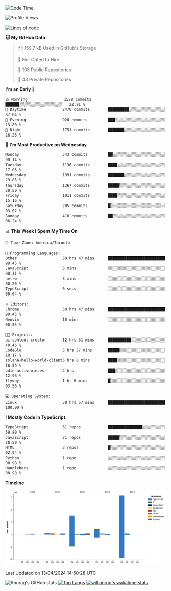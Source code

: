 <!--START_SECTION:waka-->
![Code Time](http://img.shields.io/badge/Code%20Time-1%2C423%20hrs%2017%20mins-blue)

![Profile Views](http://img.shields.io/badge/Profile%20Views-0-blue)

![Lines of code](https://img.shields.io/badge/From%20Hello%20World%20I%27ve%20Written-6.0%20million%20lines%20of%20code-blue)

**🐱 My GitHub Data** 

> 📦 159.7 kB Used in GitHub's Storage 
 > 
> 🚫 Not Opted to Hire
 > 
> 📜 105 Public Repositories 
 > 
> 🔑 43 Private Repositories 
 > 
**I'm an Early 🐤** 

```text
🌞 Morning                1528 commits        ██████░░░░░░░░░░░░░░░░░░░   22.91 % 
🌆 Daytime                2470 commits        █████████░░░░░░░░░░░░░░░░   37.04 % 
🌃 Evening                920 commits         ███░░░░░░░░░░░░░░░░░░░░░░   13.80 % 
🌙 Night                  1751 commits        ███████░░░░░░░░░░░░░░░░░░   26.26 % 
```
📅 **I'm Most Productive on Wednesday** 

```text
Monday                   543 commits         ██░░░░░░░░░░░░░░░░░░░░░░░   08.14 % 
Tuesday                  1136 commits        ████░░░░░░░░░░░░░░░░░░░░░   17.03 % 
Wednesday                1991 commits        ███████░░░░░░░░░░░░░░░░░░   29.85 % 
Thursday                 1367 commits        █████░░░░░░░░░░░░░░░░░░░░   20.50 % 
Friday                   1011 commits        ████░░░░░░░░░░░░░░░░░░░░░   15.16 % 
Saturday                 205 commits         █░░░░░░░░░░░░░░░░░░░░░░░░   03.07 % 
Sunday                   416 commits         ██░░░░░░░░░░░░░░░░░░░░░░░   06.24 % 
```


📊 **This Week I Spent My Time On** 

```text
🕑︎ Time Zone: America/Toronto

💬 Programming Languages: 
Other                    30 hrs 47 mins      █████████████████████████   99.45 % 
JavaScript               5 mins              ░░░░░░░░░░░░░░░░░░░░░░░░░   00.31 % 
netrw                    3 mins              ░░░░░░░░░░░░░░░░░░░░░░░░░   00.20 % 
TypeScript               0 secs              ░░░░░░░░░░░░░░░░░░░░░░░░░   00.04 % 

🔥 Editors: 
Chrome                   30 hrs 47 mins      █████████████████████████   99.45 % 
Neovim                   10 mins             ░░░░░░░░░░░░░░░░░░░░░░░░░   00.55 % 

🐱‍💻 Projects: 
ai-content-creator       12 hrs 31 mins      ██████████░░░░░░░░░░░░░░░   40.46 % 
CodeGlo                  5 hrs 37 mins       █████░░░░░░░░░░░░░░░░░░░░   18.17 % 
solana-hello-world-client5 hrs 8 mins        ████░░░░░░░░░░░░░░░░░░░░░   16.59 % 
odin-activepieces        4 hrs               ███░░░░░░░░░░░░░░░░░░░░░░   12.96 % 
flyway                   1 hr 6 mins         █░░░░░░░░░░░░░░░░░░░░░░░░   03.56 % 

💻 Operating System: 
Linux                    30 hrs 57 mins      █████████████████████████   100.00 % 
```

**I Mostly Code in TypeScript** 

```text
TypeScript               61 repos            ███████████████░░░░░░░░░░   59.80 % 
JavaScript               21 repos            █████░░░░░░░░░░░░░░░░░░░░   20.59 % 
HTML                     3 repos             █░░░░░░░░░░░░░░░░░░░░░░░░   02.94 % 
Python                   1 repo              ░░░░░░░░░░░░░░░░░░░░░░░░░   00.98 % 
Handlebars               1 repo              ░░░░░░░░░░░░░░░░░░░░░░░░░   00.98 % 
```



**Timeline**

![Lines of Code chart](https://raw.githubusercontent.com/wise-introvert/wise-introvert/master/assets/bar_graph.png)


 Last Updated on 13/04/2024 14:50:28 UTC
<!--END_SECTION:waka-->

![Anurag's GitHub stats](https://github-readme-stats.vercel.app/api?username=wise-introvert&count_private=true&show_icons=true)
[![Top Langs](https://github-readme-stats.vercel.app/api/top-langs/?username=wise-introvert&langs_count=10)](https://github.com/anuraghazra/github-readme-stats)
[![willianrod's wakatime stats](https://github-readme-stats.vercel.app/api/wakatime?username=wiseintrovert)](https://github.com/anuraghazra/github-readme-stats)
